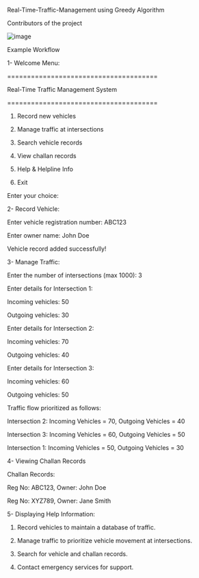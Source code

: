 Real-Time-Traffic-Management using Greedy Algorithm

Contributors of the project              
 
 ![image](https://github.com/user-attachments/assets/21a5d4cb-279e-48d8-9c74-6ba4c81b9150)



 
 Example Workflow
 
 1- Welcome Menu:
 
 ======================================
 
  Real-Time Traffic Management System
  
======================================

1. Record new vehicles

2. Manage traffic at intersections

3. Search vehicle records

4. View challan records

5. Help & Helpline Info

6. Exit

Enter your choice:

2- Record Vehicle:

Enter vehicle registration number: ABC123

Enter owner name: John Doe

Vehicle record added successfully!

3- Manage Traffic:

Enter the number of intersections (max 1000): 3

Enter details for Intersection 1:

  Incoming vehicles: 50

  Outgoing vehicles: 30

Enter details for Intersection 2:

  Incoming vehicles: 70

  Outgoing vehicles: 40

Enter details for Intersection 3:

  Incoming vehicles: 60
  
  Outgoing vehicles: 50

Traffic flow prioritized as follows:

Intersection 2: Incoming Vehicles = 70, Outgoing Vehicles = 40

Intersection 3: Incoming Vehicles = 60, Outgoing Vehicles = 50

Intersection 1: Incoming Vehicles = 50, Outgoing Vehicles = 30

4- Viewing Challan Records

Challan Records:

Reg No: ABC123, Owner: John Doe

Reg No: XYZ789, Owner: Jane Smith


5-  Displaying Help Information:

   1. Record vehicles to maintain a database of traffic.

   2. Manage traffic to prioritize vehicle movement at intersections.

   3. Search for vehicle and challan records.
   
   4. Contact emergency services for support.
